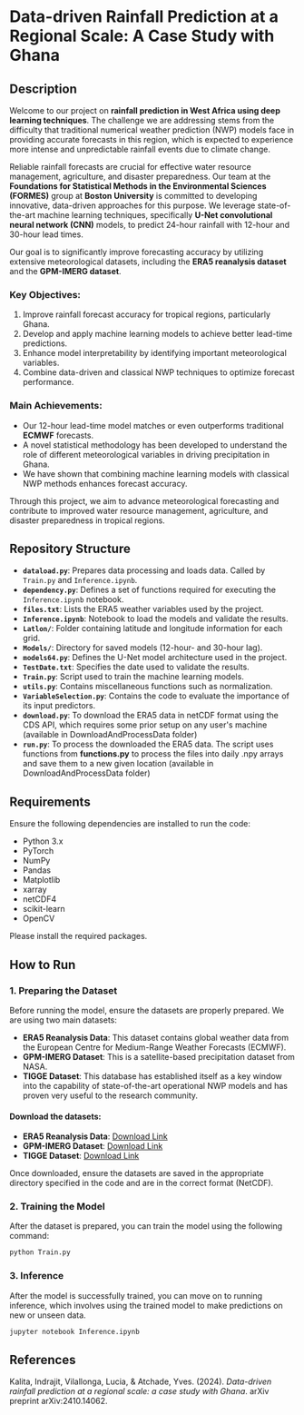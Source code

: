 # Data-driven Rainfall Prediction at a Regional Scale: A Case Study with Ghana

## Description

Welcome to our project on **rainfall prediction in West Africa using deep learning techniques**. The challenge we are addressing stems from the difficulty that traditional numerical weather prediction (NWP) models face in providing accurate forecasts in this region, which is expected to experience more intense and unpredictable rainfall events due to climate change.

Reliable rainfall forecasts are crucial for effective water resource management, agriculture, and disaster preparedness. Our team at the **Foundations for Statistical Methods in the Environmental Sciences (FORMES)** group at **Boston University** is committed to developing innovative, data-driven approaches for this purpose. We leverage state-of-the-art machine learning techniques, specifically **U-Net convolutional neural network (CNN)** models, to predict 24-hour rainfall with 12-hour and 30-hour lead times.

Our goal is to significantly improve forecasting accuracy by utilizing extensive meteorological datasets, including the **ERA5 reanalysis dataset** and the **GPM-IMERG dataset**.

### Key Objectives:
1. Improve rainfall forecast accuracy for tropical regions, particularly Ghana.
2. Develop and apply machine learning models to achieve better lead-time predictions.
3. Enhance model interpretability by identifying important meteorological variables.
4. Combine data-driven and classical NWP techniques to optimize forecast performance.

### Main Achievements:
- Our 12-hour lead-time model matches or even outperforms traditional **ECMWF** forecasts.
- A novel statistical methodology has been developed to understand the role of different meteorological variables in driving precipitation in Ghana.
- We have shown that combining machine learning models with classical NWP methods enhances forecast accuracy.

Through this project, we aim to advance meteorological forecasting and contribute to improved water resource management, agriculture, and disaster preparedness in tropical regions.

## Repository Structure

- **`dataload.py`**: Prepares data processing and loads data. Called by `Train.py` and `Inference.ipynb`.
- **`dependency.py`**: Defines a set of functions required for executing the `Inference.ipynb` notebook.
- **`files.txt`**: Lists the ERA5 weather variables used by the project.
- **`Inference.ipynb`**: Notebook to load the models and validate the results.
- **`Latlon/`**: Folder containing latitude and longitude information for each grid.
- **`Models/`**: Directory for saved models (12-hour- and 30-hour lag).
- **`models64.py`**: Defines the U-Net model architecture used in the project.
- **`TestDate.txt`**: Specifies the date used to validate the results.
- **`Train.py`**: Script used to train the machine learning models.
- **`utils.py`**: Contains miscellaneous functions such as normalization.
- **`VariableSelection.py`**: Contains the code to evaluate the importance of its input predictors.
- **`download.py`**: To download the ERA5 data in netCDF format using the CDS API, which requires some prior setup on any user's machine (available in DownloadAndProcessData folder)
- **`run.py`**: To process the downloaded the ERA5 data. The script uses functions from **functions.py** to process the files into daily .npy arrays and save them to a new given location (available in DownloadAndProcessData folder)


## Requirements

Ensure the following dependencies are installed to run the code:

- Python 3.x
- PyTorch
- NumPy
- Pandas
- Matplotlib
- xarray
- netCDF4
- scikit-learn
- OpenCV

Please install the required packages.

## How to Run

### 1. Preparing the Dataset

Before running the model, ensure the datasets are properly prepared. We are using two main datasets:
- **ERA5 Reanalysis Data**: This dataset contains global weather data from the European Centre for Medium-Range Weather Forecasts (ECMWF).
- **GPM-IMERG Dataset**: This is a satellite-based precipitation dataset from NASA.
- **TIGGE Dataset**: This database has established itself as a key window into the capability of state-of-the-art operational NWP models and has proven very useful to the research community.

#### Download the datasets:
- **ERA5 Reanalysis Data**: [Download Link](https://www.ecmwf.int/en/forecasts/dataset/ecmwf-reanalysis-v5)
- **GPM-IMERG Dataset**: [Download Link](https://gpm.nasa.gov/data-access/downloads/gpm)
- **TIGGE Dataset**: [Download Link](https://apps.ecmwf.int/datasets/data/tigge/levtype=sfc/type=cf/)

Once downloaded, ensure the datasets are saved in the appropriate directory specified in the code and are in the correct format (NetCDF).

### 2. Training the Model

After the dataset is prepared, you can train the model using the following command:

```bash
python Train.py
```
### 3. Inference

After the model is successfully trained, you can move on to running inference, which involves using the trained model to make predictions on new or unseen data. 

```bash
jupyter notebook Inference.ipynb
```
## References

Kalita, Indrajit, Vilallonga, Lucia, & Atchade, Yves. (2024). *Data-driven rainfall prediction at a regional scale: a case study with Ghana*. arXiv preprint arXiv:2410.14062.




